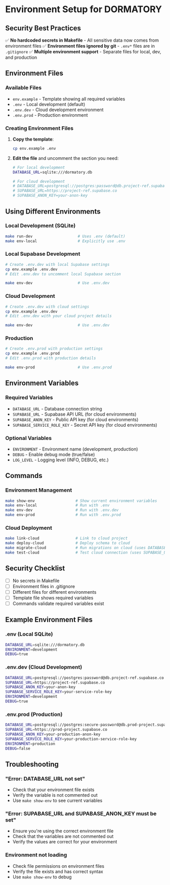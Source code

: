 # Environment Setup for DORMATORY

## Security Best Practices

✅ **No hardcoded secrets in Makefile** - All sensitive data now comes from environment files
✅ **Environment files ignored by git** - `.env*` files are in `.gitignore`
✅ **Multiple environment support** - Separate files for local, dev, and production

## Environment Files

### Available Files
- `env.example` - Template showing all required variables
- `.env` - Local development (default)
- `.env.dev` - Cloud development environment
- `.env.prod` - Production environment

### Creating Environment Files

1. **Copy the template**:
   ```bash
   cp env.example .env
   ```

2. **Edit the file** and uncomment the section you need:
   ```bash
   # For local development
   DATABASE_URL=sqlite:///dormatory.db
   
   # For cloud development
   # DATABASE_URL=postgresql://postgres:password@db.project-ref.supabase.co:5432/postgres
   # SUPABASE_URL=https://project-ref.supabase.co
   # SUPABASE_ANON_KEY=your-anon-key
   ```

## Using Different Environments

### Local Development (SQLite)
```bash
make run-dev                    # Uses .env (default)
make env-local                  # Explicitly use .env
```

### Local Supabase Development
```bash
# Create .env.dev with local Supabase settings
cp env.example .env.dev
# Edit .env.dev to uncomment local Supabase section

make env-dev                    # Use .env.dev
```

### Cloud Development
```bash
# Create .env.dev with cloud settings
cp env.example .env.dev
# Edit .env.dev with your cloud project details

make env-dev                    # Use .env.dev
```

### Production
```bash
# Create .env.prod with production settings
cp env.example .env.prod
# Edit .env.prod with production details

make env-prod                   # Use .env.prod
```

## Environment Variables

### Required Variables
- `DATABASE_URL` - Database connection string
- `SUPABASE_URL` - Supabase API URL (for cloud environments)
- `SUPABASE_ANON_KEY` - Public API key (for cloud environments)
- `SUPABASE_SERVICE_ROLE_KEY` - Secret API key (for cloud environments)

### Optional Variables
- `ENVIRONMENT` - Environment name (development, production)
- `DEBUG` - Enable debug mode (true/false)
- `LOG_LEVEL` - Logging level (INFO, DEBUG, etc.)

## Commands

### Environment Management
```bash
make show-env                  # Show current environment variables
make env-local                 # Run with .env
make env-dev                   # Run with .env.dev
make env-prod                  # Run with .env.prod
```

### Cloud Deployment
```bash
make link-cloud                # Link to cloud project
make deploy-cloud              # Deploy schema to cloud
make migrate-cloud             # Run migrations on cloud (uses DATABASE_URL)
make test-cloud                # Test cloud connection (uses SUPABASE_URL and SUPABASE_ANON_KEY)
```

## Security Checklist

- [ ] No secrets in Makefile
- [ ] Environment files in .gitignore
- [ ] Different files for different environments
- [ ] Template file shows required variables
- [ ] Commands validate required variables exist

## Example Environment Files

### .env (Local SQLite)
```bash
DATABASE_URL=sqlite:///dormatory.db
ENVIRONMENT=development
DEBUG=true
```

### .env.dev (Cloud Development)
```bash
DATABASE_URL=postgresql://postgres:password@db.project-ref.supabase.co:5432/postgres
SUPABASE_URL=https://project-ref.supabase.co
SUPABASE_ANON_KEY=your-anon-key
SUPABASE_SERVICE_ROLE_KEY=your-service-role-key
ENVIRONMENT=development
DEBUG=true
```

### .env.prod (Production)
```bash
DATABASE_URL=postgresql://postgres:secure-password@db.prod-project.supabase.co:5432/postgres
SUPABASE_URL=https://prod-project.supabase.co
SUPABASE_ANON_KEY=your-production-anon-key
SUPABASE_SERVICE_ROLE_KEY=your-production-service-role-key
ENVIRONMENT=production
DEBUG=false
```

## Troubleshooting

### "Error: DATABASE_URL not set"
- Check that your environment file exists
- Verify the variable is not commented out
- Use `make show-env` to see current variables

### "Error: SUPABASE_URL and SUPABASE_ANON_KEY must be set"
- Ensure you're using the correct environment file
- Check that the variables are not commented out
- Verify the values are correct for your environment

### Environment not loading
- Check file permissions on environment files
- Verify the file exists and has correct syntax
- Use `make show-env` to debug 